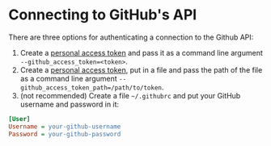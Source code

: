 # Connecting to GitHub's API

There are three options for authenticating a connection to the Github API:

1. Create a [personal access token](https://github.com/settings/tokens) and 
   pass it as a command line argument `--github_access_token=<token>`.
2. Create a [personal access token](https://github.com/settings/tokens), put in
   a file and pass the path of the file as a command line argument 
   `--github_access_token_path=/path/to/token`.
3. (not recommended) Create a file `~/.githubrc` and put your GitHub username 
   and password in it:

```ini
[User]
Username = your-github-username
Password = your-github-password
```
